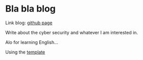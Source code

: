 # Bla bla blog

 Link blog: [github page](https://rushbnt.github.io/)
 
 Write about the cyber security and whatever I am interested in.
 
 Alo for learning English...
 
 
 Using the [template](https://github.com/mmistakes/minimal-mistakes) 
